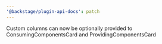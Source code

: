 ```yaml
---
'@backstage/plugin-api-docs': patch
---
```


Custom columns can now be optionally provided to ConsumingComponentsCard and ProvidingComponentsCard
